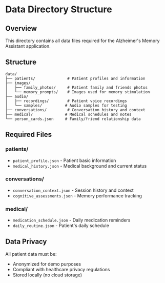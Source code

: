 # Data Directory Structure

## Overview
This directory contains all data files required for the Alzheimer's Memory Assistant application.

## Structure

```
data/
├── patients/              # Patient profiles and information
├── images/
│   ├── family_photos/     # Patient family and friends photos
│   └── memory_prompts/    # Images used for memory stimulation
├── audio/
│   ├── recordings/        # Patient voice recordings
│   └── samples/          # Audio samples for testing
├── conversations/         # Conversation history and context
├── medical/              # Medical schedules and notes
└── person_cards.json     # Family/friend relationship data
```

## Required Files

### patients/
- `patient_profile.json` - Patient basic information
- `medical_history.json` - Medical background and current status

### conversations/
- `conversation_context.json` - Session history and context
- `cognitive_assessments.json` - Memory performance tracking

### medical/
- `medication_schedule.json` - Daily medication reminders
- `daily_routine.json` - Patient's daily schedule

## Data Privacy
All patient data must be:
- Anonymized for demo purposes
- Compliant with healthcare privacy regulations
- Stored locally (no cloud storage)
